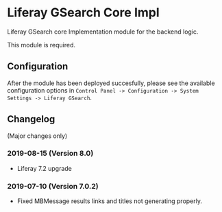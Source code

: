 # Liferay GSearch Core Impl

Liferay GSearch core Implementation module for the backend logic.

This module is required.

## Configuration

After the module has been deployed succesfully, please see the available configuration options in `Control Panel -> Configuration -> System Settings -> Liferay GSearch`.

## Changelog

(Major changes only)

### 2019-08-15 (Version 8.0)

* Liferay 7.2 upgrade

### 2019-07-10 (Version 7.0.2)

* Fixed MBMessage results links and titles not generating properly.